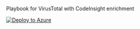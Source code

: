 Playbook for VirusTotal with CodeInsight enrichment 

[![Deploy to Azure](https://aka.ms/deploytoazurebutton)](https://raw.githubusercontent.com/Pavel-Hrabec/AI-for-CyberSecurity/refs/heads/main/Playbooks/VirusTotal-CodeInsight.json?token=GHSAT0AAAAAAC5NCU3VGEBPMI3RXYDWPICSZ4IUOIQ)
